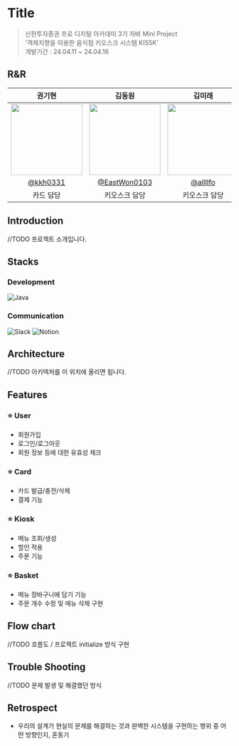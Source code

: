# Title
> 신한투자증권 프로 디지털 아카데미 3기 자바 Mini Project </br> 
'객체지향을 이용한 음식점 키오스크 시스템 KIS5K'</br> 
개발기간 : 24.04.11 ~ 24.04.16


## R&R
|권기현|김동원|김미래|박서희|박지민|허상진|
|:---:|:---:|:---:|:---:|:---:|:---:|
|<img width="160px" src="https://avatars.githubusercontent.com/u/99806443?v=4"/>|<img width="160px" src="https://avatars.githubusercontent.com/u/63653473?v=4"/>|<img width="160px" src="https://avatars.githubusercontent.com/u/86925185?v=4"/> |<img width="160px" src="https://avatars.githubusercontent.com/u/53520867?v=4"/> |<img width="160px" src="https://avatars.githubusercontent.com/u/122578483?v=4"/>|<img width="160px" src="https://avatars.githubusercontent.com/u/128025654?v=4"/> |
|[@kkh0331](https://github.com/kkh0331)|[@EastWon0103](https://github.com/EastWon0103)|[@allllfo](https://github.com/allllfo)|[@seohee99](https://github.com/seohee99)|[@jiminpark23](https://github.com/jiminpark23)|[@bookeers](https://github.com/bookeers)|
|카드 담당|키오스크 담당|키오스크 담당|카드 담당|키오스크 담당|유저 담당|

## Introduction
//TODO 프로젝트 소개입니다.

## Stacks

### Development
![Java](https://img.shields.io/badge/Java-007396?style=for-the-badge&logo=Notion&logoColor=white)

### Communication
![Slack](https://img.shields.io/badge/Slack-4A154B?style=for-the-badge&logo=Slack&logoColor=white)
![Notion](https://img.shields.io/badge/Notion-000000?style=for-the-badge&logo=Notion&logoColor=white)


## Architecture
//TODO 아키텍처를 이 위치에 올리면 됩니다.

## Features

### ⭐️ User
- 회원가입
- 로그인/로그아웃
- 회원 정보 등에 대한 유효성 체크

### ⭐️ Card
- 카드 발급/충전/삭제
- 결제 기능

### ⭐️ Kiosk
- 메뉴 조회/생성
- 할인 적용
- 주문 기능

### ⭐️ Basket
- 메뉴 장바구니에 담기 기능
- 주문 개수 수정 및 메뉴 삭제 구현

## Flow chart
//TODO 흐름도 / 프로젝트 initialize 방식 구현

## Trouble Shooting
//TODO 문제 발생 및 해결했던 방식

## Retrospect
* 우리의 설계가 현실의 문제를 해결하는 것과 완벽한 시스템을 구현하는 행위 중 어떤 방향인지, 혼동기

